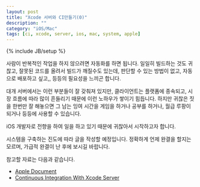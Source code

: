 ```yaml
---
layout: post
title: "Xcode 서버와 CI만들기(0)"
description: ""
category: "iOS/Mac"
tags: [ci, xcode, server, ios, mac, system, apple]
---
```

{% include JB/setup %}

사람이 반복적인 작업을 하지 않으려면 자동화를 하면 됩니다. 일일히 빌드하는 것도 귀찮고, 잘못된 코드를 올려서 빌드가 깨질수도 있는데, 판단할 수 있는 방법이 없고, 자동으로 배포하고 싶고,, 등등의 필요성을 느끼곤 합니다.

대개 서버에서는 이런 부분들이 잘 갖춰져 있지만, 클라이언트는 플랫폼에 종속되고, 시장 흐름에 따라 많이 흔들리기 때문에 이런 노하우가 쌓이기 힘듭니다. 하지만 귀찮은 짓을 한번만 잘 해놓으면 그 남는 잉여 시간을 게임을 하거나 공부를 하거나, 월급 루팡이 되거나 등등에 사용할 수 있습니다.

iOS 개발자로 전향을 하여 일을 하고 있기 때문에 귀찮아서 시작하고자 합니다.

시스템을 구축하는 진도에 따라 글을 작성할 예정입니다. 정확하게 언제 완결을 할지는 모르며, 가급적 완결이 난 후에 보시길 바랍니다.

참고할 자료는 다음과 같습니다.

* [Apple Document](https://developer.apple.com/library/ios/documentation/IDEs/Conceptual/xcode_guide-continuous_integration/)
* [Continuous Integration With Xcode Server](http://useyourloaf.com/blog/2014/11/02/continuous-integration-with-xcode-server.html)